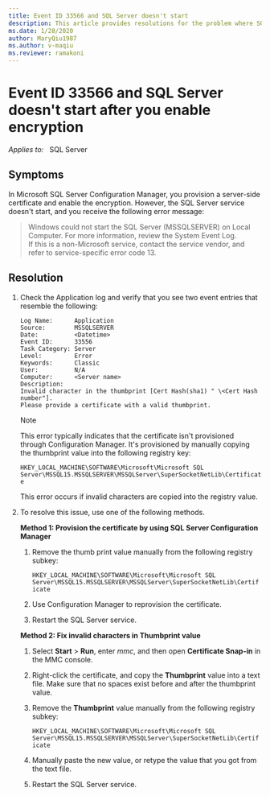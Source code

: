 ```yaml
---
title: Event ID 33566 and SQL Server doesn't start 
description: This article provides resolutions for the problem where SQL Server fails to start and event ID 33566 is logged in the Application event log.
ms.date: 1/28/2020
author: MaryQiu1987
ms.author: v-maqiu
ms.reviewer: ramakoni
---
```

# Event ID 33566 and SQL Server doesn't start after you enable encryption

_Applies to:_ &nbsp; SQL Server

## Symptoms

In Microsoft SQL Server Configuration Manager, you provision a server-side certificate and enable the encryption. However, the SQL Server service doesn't start, and you receive the following error message:

> Windows could not start the SQL Server (MSSQLSERVER) on Local Computer. For more information, review the System Event Log.  
If this is a non-Microsoft service, contact the service vendor, and refer to service-specific error code 13.

## Resolution

1. Check the Application log and verify that you see two event entries that resemble the following:

    ```output
    Log Name:      Application  
    Source:        MSSQLSERVER  
    Date:          <Datetime>
    Event ID:      33556  
    Task Category: Server  
    Level:         Error  
    Keywords:      Classic  
    User:          N/A  
    Computer:      <Server name> 
    Description:  
    Invalid character in the thumbprint [Cert Hash(sha1) " \<Cert Hash number"].
    Please provide a certificate with a valid thumbprint.
    ```

    > [!NOTE]
    > This error typically indicates that the certificate isn't provisioned through Configuration Manager. It's provisioned by manually copying the thumbprint value into the following registry key:
    >
    > `HKEY_LOCAL_MACHINE\SOFTWARE\Microsoft\Microsoft SQL Server\MSSQL15.MSSQLSERVER\MSSQLServer\SuperSocketNetLib\Certificate`
    >
    > This error occurs if invalid characters are copied into the registry value.

2. To resolve this issue, use one of the following methods.

   **Method 1: Provision the certificate by using SQL Server Configuration Manager**

   1. Remove the thumb print value manually from the following registry subkey:

      `HKEY_LOCAL_MACHINE\SOFTWARE\Microsoft\Microsoft SQL Server\MSSQL15.MSSQLSERVER\MSSQLServer\SuperSocketNetLib\Certificate`

   1. Use Configuration Manager to reprovision the certificate.
   1. Restart the SQL Server service.

   **Method 2: Fix invalid characters in Thumbprint value**

    1. Select **Start** > **Run**, enter *mmc*, and then open **Certificate Snap-in** in the MMC console.

    1. Right-click the certificate, and copy the **Thumbprint** value into a text file.
    Make sure that no spaces exist before and after the thumbprint value.
    1. Remove the **Thumbprint** value manually from the following registry subkey:

        `HKEY_LOCAL_MACHINE\SOFTWARE\Microsoft\Microsoft SQL Server\MSSQL15.MSSQLSERVER\MSSQLServer\SuperSocketNetLib\Certificate`
    1. Manually paste the new value, or retype the value that you got from the text file.
    1. Restart the SQL Server service.

